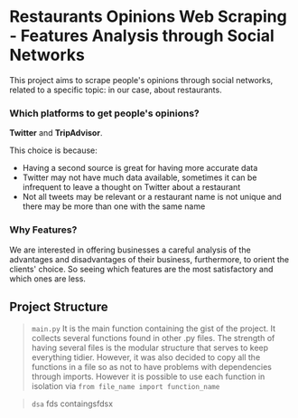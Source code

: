 # Restaurants Opinions Web Scraping - Features Analysis through Social Networks

This project aims to scrape people's opinions through social networks, related to a specific topic: in our case, about restaurants.

### Which platforms to get people's opinions?

**Twitter** and **TripAdvisor**. 

This choice is because:
- Having a second source is great for having more accurate data
- Twitter may not have much data available, sometimes it can be infrequent to leave a thought on Twitter about a restaurant
- Not all tweets may be relevant or a restaurant name is not unique and there may be more than one with the same name

### Why Features?

We are interested in offering businesses a careful analysis of the advantages and disadvantages of their business, furthermore, to orient the clients' choice.
So seeing which features are the most satisfactory and which ones are less.

## Project Structure

> `main.py` It is the main function containing the gist of the project. It collects several functions found in other .py files. 
> The strength of having several files is the modular structure that serves to keep everything tidier. However, it was also decided to copy all the functions in a file so as not to have problems with dependencies through imports. 
> However it is possible to use each function in isolation via `from file_name import function_name`

> `dsa` fds containgsfdsx


